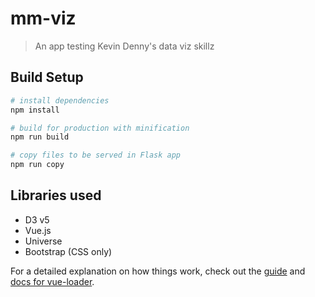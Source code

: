 # mm-viz

> An app testing Kevin Denny's data viz skillz

## Build Setup

``` bash
# install dependencies
npm install

# build for production with minification
npm run build

# copy files to be served in Flask app
npm run copy
```

## Libraries used

- D3 v5
- Vue.js
- Universe
- Bootstrap (CSS only)


For a detailed explanation on how things work, check out the [guide](http://vuejs-templates.github.io/webpack/) and [docs for vue-loader](http://vuejs.github.io/vue-loader).
